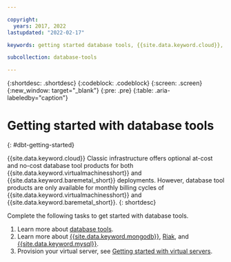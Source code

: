 ```yaml
---

copyright:
  years: 2017, 2022
lastupdated: "2022-02-17"

keywords: getting started database tools, {{site.data.keyword.cloud}}, {{site.data.keyword.virtualmachinesshort}}, {{site.data.keyword.baremetal_short}}

subcollection: database-tools

---
```


{:shortdesc: .shortdesc}
{:codeblock: .codeblock}
{:screen: .screen}
{:new_window: target="_blank"}
{:pre: .pre}
{:table: .aria-labeledby="caption"}


# Getting started with database tools
{: #dbt-getting-started}

{{site.data.keyword.cloud}} Classic infrastructure offers optional at-cost and no-cost database tool products for both {{site.data.keyword.virtualmachinesshort}} and {{site.data.keyword.baremetal_short}} deployments. However, database tool products are only available for monthly billing cycles of {{site.data.keyword.virtualmachinesshort}} and {{site.data.keyword.baremetal_short}}.
{: shortdesc}

Complete the following tasks to get started with database tools.

1. Learn more about [database tools](/docs/database-tools?topic=database-tools-dbt-about).
2. Learn more about [{{site.data.keyword.mongodb}}](/docs/database-tools?topic=database-tools-dbt-about), [Riak](/docs/database-tools?topic=database-tools-dbt-about-riak), and [{{site.data.keyword.mysql}}](/docs/database-tools?topic=database-tools-dbt-mysql-security).
3. Provision your virtual server, see [Getting started with virtual servers](/docs/virtual-servers?topic=virtual-servers-getting-started-tutorial).
